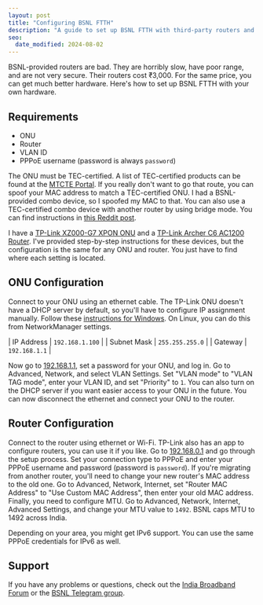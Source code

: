```yaml
---
layout: post
title: "Configuring BSNL FTTH"
description: "A guide to set up BSNL FTTH with third-party routers and modems."
seo:
  date_modified: 2024-08-02
---
```


BSNL-provided routers are bad. They are horribly slow, have poor range, and are not very secure. Their routers cost ₹3,000. For the same price, you can get much better hardware. Here's how to set up BSNL FTTH with your own hardware.

## Requirements

- ONU 
- Router
- VLAN ID
- PPPoE username (password is always `password`)

The ONU must be TEC-certified. A list of TEC-certified products can be found at the [MTCTE Portal](https://www.mtcte.tec.gov.in/certified_equipments). If you really don't want to go that route, you can spoof your MAC address to match a TEC-certified ONU. I had a BSNL-provided combo device, so I spoofed my MAC to that. You can also use a TEC-certified combo device with another router by using bridge mode. You can find instructions in [this Reddit post](https://www.reddit.com/r/bsnl/comments/ht37q4/guide_for_bsnl_ftth/).

I have a [TP-Link XZ000-G7 XPON ONU](https://www.amazon.in/dp/B0CYQDZ8NC) and a [TP-Link Archer C6 AC1200 Router](https://www.amazon.in/dp/B07GVR9TG7). I've provided step-by-step instructions for these devices, but the configuration is the same for any ONU and router. You just have to find where each setting is located.

## ONU Configuration

Connect to your ONU using an ethernet cable. The TP-Link ONU doesn't have a DHCP server by default, so you'll have to configure IP assignment manually. Follow these [instructions for Windows](https://support.microsoft.com/en-us/windows/change-tcp-ip-settings-bd0a07af-15f5-cd6a-363f-ca2b6f391ace). On Linux, you can do this from NetworkManager settings.

| IP Address  | `192.168.1.100` |
| Subnet Mask | `255.255.255.0` |
| Gateway     | `192.168.1.1`   |

Now go to [192.168.1.1](http://192.168.1.1), set a password for your ONU, and log in. Go to Advanced, Network, and select VLAN Settings. Set "VLAN mode" to "VLAN TAG mode", enter your VLAN ID, and set "Priority" to `1`. You can also turn on the DHCP server if you want easier access to your ONU in the future. You can now disconnect the ethernet and connect your ONU to the router.

## Router Configuration

Connect to the router using ethernet or Wi-Fi. TP-Link also has an app to configure routers, you can use it if you like. Go to [192.168.0.1](http://192.168.0.1) and go through the setup process. Set your connection type to PPPoE and enter your PPPoE username and password (password is `password`). If you're migrating from another router, you'll need to change your new router's MAC address to the old one. Go to Advanced, Network, Internet, set "Router MAC Address" to "Use Custom MAC Address", then enter your old MAC address. Finally, you need to configure MTU. Go to Advanced, Network, Internet, Advanced Settings, and change your MTU value to `1492`. BSNL caps MTU to 1492 across India.

Depending on your area, you might get IPv6 support. You can use the same PPPoE credentials for IPv6 as well.

## Support

If you have any problems or questions, check out the [India Broadband Forum](https://broadband.forum/forums/bsnl-broadband/) or the [BSNL Telegram group](https://t.me/BSNLTelegram).
